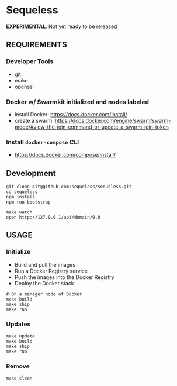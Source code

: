 # Sequeless

**EXPERIMENTAL**: Not yet ready to be released

## REQUIREMENTS

### Developer Tools

- git
- make
- openssl

### Docker w/ Swarmkit initialized and nodes labeled

- install Docker: https://docs.docker.com/install/
- create a swarm: https://docs.docker.com/engine/swarm/swarm-mode/#view-the-join-command-or-update-a-swarm-join-token

### Install `docker-compose` CLI

- https://docs.docker.com/compose/install/


## Development

```
git clone git@github.com:sequeless/sequeless.git
cd sequeless
npm install
npm run bootstrap

make watch
open http://127.0.0.1/api/domain/0.0
```

## USAGE

### Initialize

- Build and pull the images
- Run a Docker Registry service
- Push the images into the Docker Registry
- Deploy the Docker stack

```
# On a manager node of Docker
make build
make ship
make run
```

### Updates

```
make update
make build
make ship
make run
```

### Remove

```
make clean
```
